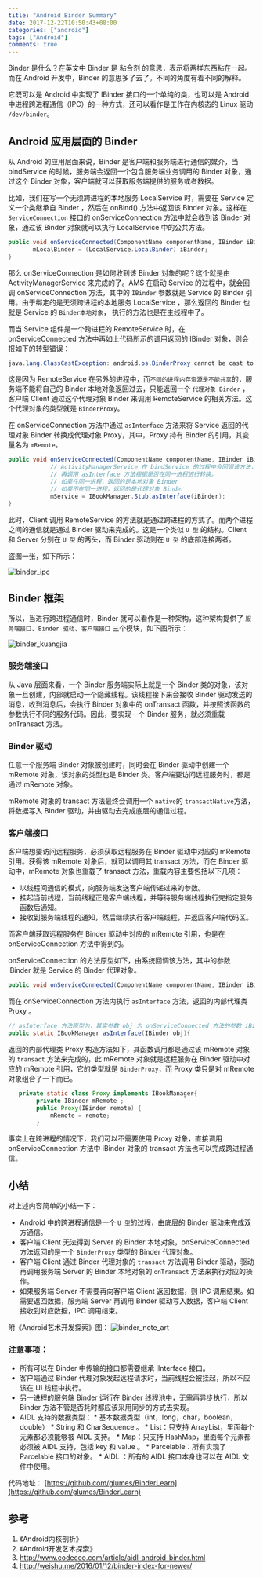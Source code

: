 ```yaml
---
title: "Android Binder Summary"
date: 2017-12-22T10:50:43+08:00
categories: ["android"]
tags: ["Android"]
comments: true
---
```




Binder 是什么？在英文中 Binder 是 粘合剂 的意思，表示将两样东西粘在一起。而在 Android 开发中，Binder 的意思多了去了。不同的角度有着不同的解释。

它既可以是 Android 中实现了 IBinder 接口的一个单纯的类，也可以是 Android 中进程跨进程通信（IPC）的一种方式，还可以看作是工作在内核态的 Linux 驱动 `/dev/binder`。

<!--more-->

## Android 应用层面的 Binder
从 Android 的应用层面来说，Binder 是客户端和服务端进行通信的媒介，当 bindService 的时候，服务端会返回一个包含服务端业务调用的 Binder 对象，通过这个 Binder 对象，客户端就可以获取服务端提供的服务或者数据。

比如，我们在写一个无须跨进程的本地服务 LocalService 时，需要在 Service 定义一个类继承自 Binder ，然后在 onBind() 方法中返回该 Binder 对象。这样在 `ServiceConnection` 接口的 onServiceConnection 方法中就会收到该 Binder 对象，通过该 Binder 对象就可以执行 LocalService 中的公共方法。

``` java
public void onServiceConnected(ComponentName componentName, IBinder iBinder) {
       mLocalBinder = (LocalService.LocalBinder) iBinder;
}
```

那么 onServiceConnection 是如何收到该 Binder 对象的呢？这个就是由 ActivityManagerService 来完成的了。AMS 在启动 Service 的过程中，就会回调 
onServiceConnection 方法，其中的 `IBinder` 参数就是 Service 的 Binder 引用。由于绑定的是无须跨进程的本地服务 LocalService ，那么返回的 Binder 也就是 Service 的 `Binder本地对象`， 执行的方法也是在主线程中了。


而当 Service 组件是一个跨进程的 RemoteService 时，在 onServiceConnected 方法中再如上代码所示的调用返回的 IBinder 对象，则会报如下的转型错误：
``` java
java.lang.ClassCastException: android.os.BinderProxy cannot be cast to com.glumes.ipc_binder.service.LocalService$LocalBinder
```

这是因为 RemoteService 在另外的进程中，而`不同的进程内存资源是不能共享`的，服务端不能将自己的 Binder 本地对象返回过去，只能返回一个 `代理对象 Binder` ，客户端 Client 通过这个代理对象 Binder 来调用 RemoteService 的相关方法。这个代理对象的类型就是 `BinderProxy`。

在 onServiceConnection 方法中通过 `asInterface` 方法来将 Service 返回的代理对象 Binder 转换成代理对象 Proxy，其中，Proxy 持有 Binder 的引用，其变量名为 `mRemote`。
``` java
public void onServiceConnected(ComponentName componentName, IBinder iBinder) {
            // ActivityManagerService 在 bindService 的过程中会回调该方法，将 Service 的 Binder 对象传回来
            // 再调用 asInterface 方法根据是否在同一进程进行转换。
            // 如果在同一进程，返回的是本地对象 Binder 
            // 如果不在同一进程，返回的是代理对象 Binder
            mService = IBookManager.Stub.asInterface(iBinder);
}
```

此时，Client 调用 RemoteService 的方法就是通过跨进程的方式了。而两个进程之间的通信就是通过 Binder 驱动来完成的。这是一个类似 `U 型` 的结构。Client 和 Server 分别在 `U 型` 的两头，而 Binder 驱动则在 `U 型` 的底部连接两者。

盗图一张，如下所示：


![binder_ipc](http://7xqe3m.com1.z0.glb.clouddn.com/blog-binder_ipc.png)

## Binder 框架

所以，当进行跨进程通信时，Binder 就可以看作是一种架构，这种架构提供了 `服务端接口`、`Binder 驱动`、`客户端接口` 三个模块，如下图所示：

![binder_kuangjia](http://7xqe3m.com1.z0.glb.clouddn.com/blog-binder_kuangjia.png)


### 服务端接口

从 Java 层面来看，一个 Binder 服务端实际上就是一个 Binder 类的对象，该对象一旦创建，内部就启动一个隐藏线程。该线程接下来会接收 Binder 驱动发送的消息，收到消息后，会执行 Binder 对象中的 onTransact 函数，并按照该函数的参数执行不同的服务代码。因此，要实现一个 Binder 服务，就必须重载 onTransact 方法。


### Binder 驱动

任意一个服务端 Binder 对象被创建时，同时会在 Binder 驱动中创建一个 mRemote 对象，该对象的类型也是 Binder 类。客户端要访问远程服务时，都是通过 mRemote 对象。

mRemote 对象的 transact 方法最终会调用一个 `native`的 `transactNative`方法，将数据写入 Binder 驱动，并由驱动去完成底层的通信过程。

### 客户端接口

客户端想要访问远程服务，必须获取远程服务在 Binder 驱动中对应的 mRemote 引用。获得该 mRemote 对象后，就可以调用其 transact 方法，而在 Binder 驱动中，mRemote 对象也重载了 transact 方法，重载内容主要包括以下几项：

*	以线程间通信的模式，向服务端发送客户端传递过来的参数。
*	挂起当前线程，当前线程正是客户端线程，并等待服务端线程执行完指定服务函数后通知。
*	接收到服务端线程的通知，然后继续执行客户端线程，并返回客户端代码区。


而客户端获取远程服务在 Binder 驱动中对应的 mRemote 引用，也是在 onServiceConnection 方法中得到的。

onServiceConnection 的方法原型如下，由系统回调该方法，其中的参数 iBinder 就是 Service 的 Binder 代理对象。
 
``` java
public void onServiceConnected(ComponentName componentName, IBinder iBinder) {
```
而在 onServiceConnection 方法内执行 `asInterface` 方法，返回的内部代理类 Proxy 。
``` java
// asInterface 方法原型为，其实参数 obj 为 onServiceConnected 方法的参数 iBinder 。
public static IBookManager asInterface(IBinder obj){
```
返回的内部代理类 Proxy 构造方法如下，其函数调用都是通过该 mRemote 对象的 `transact` 方法来完成的，此 mRemote 对象就是远程服务在 Binder 驱动中对应的 mRemote 引用，它的类型就是 `BinderProxy`，而 Proxy 类只是对 mRemote 对象组合了一下而已。

``` java
   private static class Proxy implements IBookManager{
        private IBinder mRemote ;
        public Proxy(IBinder remote) {
            mRemote = remote;
        }
```

事实上在跨进程的情况下，我们可以不需要使用 Proxy 对象，直接调用 onServiceConnection 方法中 iBinder 对象的 transact 方法也可以完成跨进程通信。



## 小结

对上述内容简单的小结一下：

*	Android 中的跨进程通信是一个 `U 型`的过程，由底层的 Binder 驱动来完成双方通信。
*	客户端 Client 无法得到 Server 的 Binder 本地对象，onServiceConnected 方法返回的是一个 `BinderProxy` 类型的 Binder 代理对象。
*	客户端 Client 通过 Binder 代理对象的 `transact` 方法调用 Binder 驱动，驱动再调用服务端 Server 的 Binder 本地对象的 `onTransact` 方法来执行对应的操作。
*	如果服务端 Server 不需要再向客户端 Client 返回数据，则 IPC 调用结束。如需要返回数据，服务端 Server 再调用 Binder 驱动写入数据，客户端 Client 接收到对应数据，IPC 调用结束。

附《Android艺术开发探索》图：
![binder_note_art](http://7xqe3m.com1.z0.glb.clouddn.com/blog-binder_note_art.png)

### 注意事项：

*	所有可以在 Binder 中传输的接口都需要继承 IInterface 接口。
*	客户端通过 Binder 代理对象发起远程请求时，当前线程会被挂起，所以不应该在 UI 线程中执行。
*	另一进程的服务端 Binder 运行在 Binder 线程池中，无需再异步执行，所以 Binder 方法不管是否耗时都应该采用同步的方式去实现。
*	 AIDL 支持的数据类型：
	*	基本数据类型（int，long，char，boolean，double）
	*	String 和 CharSequence 。
	*	List：只支持 ArrayList，里面每个元素都必须能够被 AIDL 支持。
	*	Map：只支持 HashMap，里面每个元素都必须被 AIDL 支持，包括 key 和 value 。
	*	Parcelable：所有实现了 Parcelable 接口的对象。
	*	AIDL ：所有的 AIDL 接口本身也可以在 AIDL 文件中使用。

代码地址：
[https://github.com/glumes/BinderLearn](https://github.com/glumes/BinderLearn)

## 参考

1. 《Android内核剖析》
2. 《Android开发艺术探索》
3. http://www.codeceo.com/article/aidl-android-binder.html
4. http://weishu.me/2016/01/12/binder-index-for-newer/